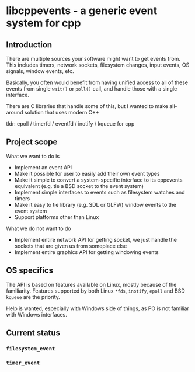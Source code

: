 libcppevents - a generic event system for cpp
=============================================

Introduction
------------
There are multiple sources your software might want to get
events from.  This includes timers, network sockets, filesystem
changes, input events, OS signals, window events, etc.

Basically, you often would benefit from having unified access
to all of these events from single `wait()` or `poll()` call,
and handle those with a single interface.

There are C libraries that handle some of this, but I wanted
to make all-around solution that uses modern C++

tldr: epoll / timerfd / eventfd / inotify / kqueue for cpp

Project scope
-------------
What we want to do is
- Implement an event API
- Make it possible for user to easily add their own event types
- Make it simple to convert a system-specific interface to its
  cppevents equivalent (e.g. tie a BSD socket to the event system)
- Implement simple interfaces to events such as filesystem watches
  and timers
- Make it easy to tie library (e.g. SDL or GLFW) window events to
  the event system
- Support platforms other than Linux

What we do not want to do
- Implement entire network API for getting socket, we just handle
  the sockets that are given us from someplace else
- Implement entire graphics API for getting windowing events

OS specifics
------------
The API is based on features available on Linux, mostly because
of the familiarity.  Features supported by both Linux `*fds`,
`inotify`, `epoll` and BSD `kqueue` are the priority.

Help is wanted, especially with Windows side of things, as PO is
not familiar with Windows interfaces.

Current status
--------------

### `filesystem_event`
### `timer_event`
